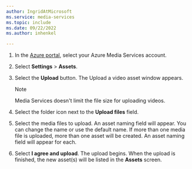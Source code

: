 ```yaml
---
author: IngridAtMicrosoft
ms.service: media-services
ms.topic: include
ms.date: 09/22/2022
ms.author: inhenkel

---
```


<!-- ### Upload files with the Azure portal -->

1. In the [Azure portal](https://portal.azure.com/), select your Azure Media Services account.
1. Select **Settings** > **Assets**.
1. Select the **Upload** button. The Upload a video asset window appears.

   > [!NOTE]
   > Media Services doesn't limit the file size for uploading videos.

1. Select the folder icon next to the **Upload files** field.
1. Select the media files to upload. An asset naming field will appear. You can change the name or use the default name. If more than one media file is uploaded, more than one asset will be created.  An asset naming field will appear for each.
1.  Select **I agree and upload**.  The upload begins. When the upload is finished, the new asset(s) will be listed in the **Assets** screen.
